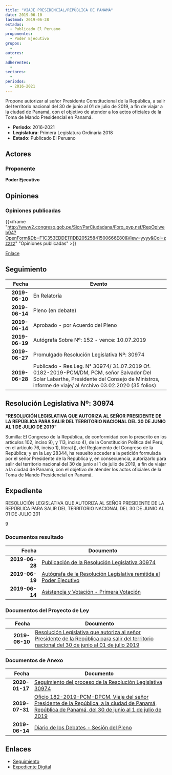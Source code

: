 ```yaml
---
title: "VIAJE PRESIDENCIAL/REPÚBLICA DE PANAMÁ"
date: 2019-06-10
lastmod: 2019-06-28
estados: 
  - Publicado El Peruano
proponentes: 
  - Poder Ejecutivo
grupos: 
  - 
autores: 
  - 
adherentes: 
  - 
sectores: 
  - 
periodos: 
  - 2016-2021
---
```


Propone autorizar al señor Presidente Constitucional de la República, a salir del territorio nacional del 30 de junio al 01 de julio de 2019, a fin de viajar a la ciudad de Panamá, con el objetivo de atender a los actos oficiales de la Toma de Mando Presidencial en Panamá.

- **Periodo**: 2016-2021
- **Legislatura**: Primera Legislatura Ordinaria 2018
- **Estado**: Publicado El Peruano

## Actores

### Proponente

**Poder Ejecutivo**


## Opiniones

### Opiniones publicadas

{{<iframe "http://www2.congreso.gob.pe/Sicr/ParCiudadana/Foro_pvp.nsf/RepOpiweb04?OpenForm&Db=F1C353EDDE111DB20525841500666E80&View=yyyy&Col=zzzzz" "Opiniones publicadas" >}}

[Enlace](http://www2.congreso.gob.pe/Sicr/ParCiudadana/Foro_pvp.nsf/RepOpiweb04?OpenForm&Db=F1C353EDDE111DB20525841500666E80&View=yyyy&Col=zzzzz)

## Seguimiento

| Fecha | Evento |
|------:|--------|
| **2019-06-10** | En Relatoría|
| **2019-06-14** | Pleno (en debate)|
| **2019-06-14** | Aprobado - por Acuerdo del Pleno|
| **2019-06-19** | Autógrafa Sobre Nº: 152 - vence: 10.07.2019|
| **2019-06-27** | Promulgado Resolución Legislativa Nº: 30974|
| **2019-06-28** | Publicado - Res.Leg. N° 30974/ 31.07.2019 Of. 0182-2019-PCM/DM, PCM, señor Salvador Del Solar Labarthe, Presidente del Consejo de Ministros, informe de viaje/ al Archivo 03.02.2020 (35 folios)|

## Resolución Legislativa Nº: 30974

**"RESOLUCIÓN LEGISLATIVA QUE AUTORIZA AL SEÑOR PRESIDENTE DE LA REPÚBLICA PARA SALIR DEL TERRITORIO NACIONAL DEL 30 DE JUNIO AL 1 DE JULIO DE 2019"**

Sumilla: El Congreso de la República, de conformidad con lo prescrito en los artículos 102, inciso 9), y 113, inciso 4), de la Constitución Política del Perú; en el artículo 76, inciso 1), literal j), del Reglamento del Congreso de la República; y en la Ley 28344, ha resuelto acceder a la petición formulada por el señor Presidente de la República y, en consecuencia, autorizarlo para salir del territorio nacional del 30 de junio al 1 de julio de 2019, a fin de viajar a la ciudad de Panamá, con el objetivo de atender los actos oficiales de la Toma de Mando Presidencial en Panamá.


## Expediente

RESOLUCIÓN LEGISLATIVA QUE AUTORIZA AL SEÑOR PRESIDENTE DE LA REPÚBLICA PARA SALIR DEL TERRITORIO NACIONAL DEL 30 DE JUNIO AL 01 DE JULIO 201

9


### Documentos resultado

| Fecha | Documento |
|------:|--------|
| **2019-06-28** | [Publicación de la Resolución Legislativa 30974](http://www.leyes.congreso.gob.pe/Documentos/2016_2021/ADLP/Normas_Legales/30974-LEY.pdf) |
| **2019-06-19** | [Autógrafa de la Resolución Legislativa remitida al Poder Ejecutivo](http://www.leyes.congreso.gob.pe/Documentos/2016_2021/ADLP/Texto_Aprobado/AU0444420190619.pdf) |
| **2019-06-14** | [Asistencia y Votación - Primera Votación](http://www.leyes.congreso.gob.pe/Documentos/2016_2021/Asistencia_y_Votacion/Proyectos_de_Ley/AV0444420190614.pdf) |

### Documentos del Proyecto de Ley

| Fecha | Documento |
|------:|--------|
| **2019-06-10** | [Resolución Legislativa que autoriza al señor Presidente de la República para salir del territorio nacional del 30 de junio al 01 de julio 2019](http://www.leyes.congreso.gob.pe/Documentos/2016_2021/Proyectos_de_Ley_y_de_Resoluciones_Legislativas/PL0444420190610.pdf) |

### Documentos de Anexo

| Fecha | Documento |
|------:|--------|
| **2020-01-17** | [Seguimiento del proceso de la Resolución Legislativa 30974](http://www.leyes.congreso.gob.pe/Documentos/2016_2021/Seguimiento_de_Proyectos_de_Ley/04444PL20200117.pdf) |
| **2019-07-31** | [Oficio 182-2019-PCM-DPCM, Viaje del señor Presidente de la República, a la ciudad de Panamá, República de Panamá, del 30 de junio al 1 de julio de 2019](http://www.leyes.congreso.gob.pe/Documentos/2016_2021/Oficios/Poder_Ejecutivo/OFICIO-182-2019-PCM-DPCM.pdf) |
| **2019-06-14** | [Diario de los Debates - Sesión del Pleno](http://www2.congreso.gob.pe/Sicr/DiarioDebates/Publicad.nsf/SesionesPleno/05256D6E0073DFE9052584200055B7B3/$FILE/SLO-2018-12.pdf) |

## Enlaces 

- [Seguimiento](http://www2.congreso.gob.pe/Sicr/TraDocEstProc/CLProLey2016.nsf/f7fff46988ca05b1052578e100829cc7/15b60ed3e9250388052584150060de9d?OpenDocument)
- [Expediente Digital](http://www2.congreso.gob.pe/Sicr/TraDocEstProc/CLProLey2016.nsf/f7fff46988ca05b1052578e100829cc7/15b60ed3e9250388052584150060de9d?OpenDocument&Click=05257FB7005EB655.eb71d0cf91d8294e05256cdf006b5706/$Body/0.1C6C)
